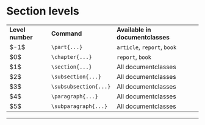 # Section levels

<table>
<tr>
<td><strong>Level number</strong></td>
<td><strong>Command</strong></td>
<td><strong>Available in documentclasses</strong></td>
</tr>

<tr>
<td>$-1$</td>
<td><code>\part{...}</code></td>
<td><code>article</code>, <code>report</code>, <code>book</code></td>
</tr>

<tr>
<td>$0$</td>
<td><code>\chapter{...}</code></td>
<td><code>report</code>, <code>book</code></td>
</tr>

<tr>
<td>$1$</td>
<td><code>\section{...}</code></td>
<td>All documentclasses</td>
</tr>

<tr>
<td>$2$</td>
<td><code>\subsection{...}</code></td>
<td>All documentclasses</td>
</tr>

<tr>
<td>$3$</td>
<td><code>\subsubsection{...}</code></td>
<td>All documentclasses</td>
</tr>

<tr>
<td>$4$</td>
<td><code>\paragraph{...}</code></td>
<td>All documentclasses</td>
</tr>

<tr>
<td>$5$</td>
<td><code>\subparagraph{...}</code></td>
<td>All documentclasses</td>
</tr>

</table>

---
